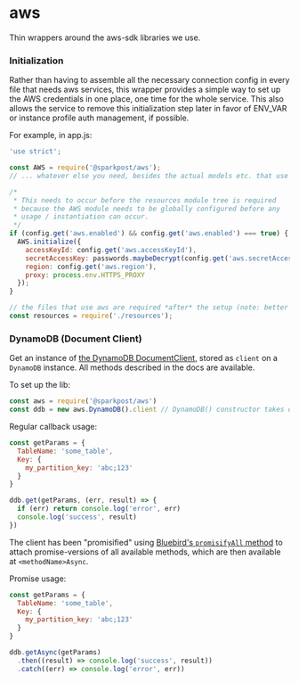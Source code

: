 # aws
Thin wrappers around the aws-sdk libraries we use.

### Initialization

Rather than having to assemble all the necessary connection config in every file that needs aws services, this wrapper provides a simple way to set up the AWS credentials in one place, one time for the whole service. This also allows the service to remove this initialization step later in favor of ENV_VAR or instance profile auth management, if possible.

For example, in app.js:

```javascript
'use strict';

const AWS = require('@sparkpost/aws');
// ... whatever else you need, besides the actual models etc. that use aws

/*
 * This needs to occur before the resources module tree is required
 * because the AWS module needs to be globally configured before any
 * usage / instantiation can occur.
 */
if (config.get('aws.enabled') && config.get('aws.enabled') === true) {
  AWS.initialize({
    accessKeyId: config.get('aws.accessKeyId'),
    secretAccessKey: passwords.maybeDecrypt(config.get('aws.secretAccessKey')),
    region: config.get('aws.region'),
    proxy: process.env.HTTPS_PROXY
  });
}

// the files that use aws are required *after* the setup (note: better auth strategies might avoid this order-dependencies in the future)
const resources = require('./resources');
```

### DynamoDB (Document Client)

Get an instance of [the DynamoDB DocumentClient](http://docs.aws.amazon.com/AWSJavaScriptSDK/latest/AWS/DynamoDB/DocumentClient.html), stored as `client` on a `DynamoDB` instance. All methods described in the docs are available.

To set up the lib:

```javascript
const aws = require('@sparkpost/aws')
const ddb = new aws.DynamoDB().client // DynamoDB() constructor takes optional Document Client config object if necessary
```

Regular callback usage:

```javascript
const getParams = {
  TableName: 'some_table',
  Key: {
    my_partition_key: 'abc;123'
  }
}

ddb.get(getParams, (err, result) => {
  if (err) return console.log('error', err)
  console.log('success', result)
})
```

The client has been "promisified" using [Bluebird's `promisifyAll` method](http://bluebirdjs.com/docs/api/promise.promisifyall.html) to attach promise-versions of all available methods, which are then available at `<methodName>Async`.

Promise usage:

```javascript
const getParams = {
  TableName: 'some_table',
  Key: {
    my_partition_key: 'abc;123'
  }
}

ddb.getAsync(getParams)
  .then((result) => console.log('success', result))
  .catch((err) => console.log('error', err))
```
